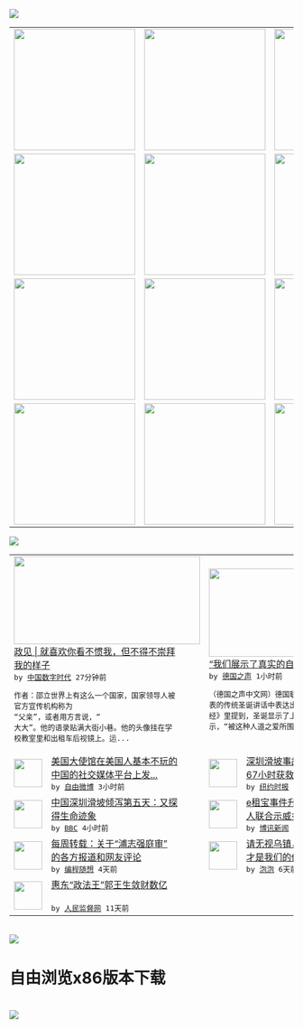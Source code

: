 

<a href="https://github.com/greatfire/z/raw/master/FreeBrowser.apk"><img src="https://raw.githubusercontent.com/greatfire/wiki/master/x/header.png" /></a><table><tr><td width="262" align="center" valign="center"><a href="https://github.com/greatfire/wiki/wiki/nyt" title="纽约时报中文网 国际纵览"><img src="https://raw.githubusercontent.com/greatfire/wiki/master/x/nyt_flag.png" width="215"/></a></td><td width="262" align="center" valign="center"><a href="https://github.com/greatfire/wiki/wiki/dw" title=""><img src="https://raw.githubusercontent.com/greatfire/wiki/master/x/dw_flag.png" width="215"/></a></td><td width="262" align="center" valign="center"><a href="https://github.com/greatfire/wiki/wiki/rmjd" title=""><img src="https://raw.githubusercontent.com/greatfire/wiki/master/x/rmjd_flag.png" width="215"/></a></td></tr><tr><td width="262" align="center" valign="center"><a href="https://github.com/paopaonetizen/website" title="泡泡 - 未经审查的互联网信息"><img src="https://raw.githubusercontent.com/greatfire/wiki/master/x/pp_flag.png" width="215"/></a></td><td width="262" align="center" valign="center"><a href="https://github.com/getlantern/mirror" title="以及自由微博和GreatFire.org官方中文论坛"><img src="https://raw.githubusercontent.com/greatfire/wiki/master/x/lantern_flag.png" width="215"/></a></td><td width="262" align="center" valign="center"><a href="https://github.com/cdtmirrors/m/" title=""><img src="https://raw.githubusercontent.com/greatfire/wiki/master/x/cdt_flag.png" width="215"/></a></td></tr><tr><td width="262" align="center" valign="center"><a href="https://github.com/program-think/blog" title="编程随想的博客"><img src="https://raw.githubusercontent.com/greatfire/wiki/master/x/pt_flag.png" width="215"/></a></td><td width="262" align="center" valign="center"><a href="https://github.com/greatfire/wiki/wiki/bbc" title=""><img src="https://raw.githubusercontent.com/greatfire/wiki/master/x/bbc_flag.png" width="215"/></a></td><td width="262" align="center" valign="center"><a href="https://github.com/freeweibo/s" title="自由微博 - 匿名和不受屏蔽的新浪微博搜索"><img src="https://raw.githubusercontent.com/greatfire/wiki/master/x/fw_flag.png" width="215"/></a></td></tr><tr><td width="262" align="center" valign="center"><a href="https://github.com/greatfire/wiki/wiki/google" title=""><img src="https://raw.githubusercontent.com/greatfire/wiki/master/x/google_flag.png" width="215"/></a></td><td width="262" align="center" valign="center"><a href="https://github.com/bxnews/boxun" title=""><img src="https://raw.githubusercontent.com/greatfire/wiki/master/x/bx_flag.png" width="215"/></a></td><td width="262" align="center" valign="center"><a href="https://github.com/greatfire/wiki/wiki/open-source" title="欢迎访问GreatFire.org开发者项目网站"><img src="https://raw.githubusercontent.com/greatfire/wiki/master/x/open-source_flag.png" width="215"/></a></td></tr></table><img src="https://raw.githubusercontent.com/greatfire/wiki/master/x/newsfeed text.png" /><table cols="4"><tr><td colspan="2" width="380"><a href="http://feedproxy.google.com/~r/chinadigitaltimes/IyPt/~3/mRkEEdVOyuc/"><img src="http://chinadigitaltimes.net/chinese/files/2015/12/Screen-Shot-2015-12-23-at-%E4%B8%8B%E5%8D%8811.37.53.png" width="330" height="156"/></a></br><a href="http://feedproxy.google.com/~r/chinadigitaltimes/IyPt/~3/mRkEEdVOyuc/">政见 | 就喜欢你看不惯我，但不得不崇拜<br/>我的样子</a></br><kbd> by <a href="http://chinadigitaltimes.net/chinese/">中国数字时代</a> 27分钟前 </kbd></br><pre>作者：邵立世界上有这么一个国家，国家领导人被<br/>官方宣传机构称为 “父亲”，或者用方言说，“<br/>大大”。他的语录贴满大街小巷。他的头像挂在学<br/>校教室里和出租车后视镜上。运...</pre></td><td colspan="2" width="380"><a href="http://dw.com/p/1HSei?maca=chi-GK-text-greatfire-all-chinese-15625-xml-mrss"><img src="http://www.dw.com/image/0,,18935990_302,00.jpg" width="330" height="156"/></a></br><a href="http://dw.com/p/1HSei?maca=chi-GK-text-greatfire-all-chinese-15625-xml-mrss">“我们展示了真实的自我”</a></br><kbd> by <a href="http://dw.de">德国之声</a> 1小时前 </kbd></br><pre>（德国之声中文网）德国联邦总统高克在对国民发<br/>表的传统圣诞讲话中表达出“温和的勉励”。《圣<br/>经》里提到，圣诞显示了上帝的人道之爱。高克表<br/>示，“被这种人道之爱所围绕，...</pre></td></tr><tr><td><img src="https://raw.githubusercontent.com/greatfire/wiki/master/x/fw_logo.png" width="50" height="50"/></td><td width="280"><a href="https://freeweibo.com/weibo/3923566158504973">美国大使馆在美国人基本不玩的<br/>中国的社交媒体平台上发...</a></br><kbd> by <a href="https://freeweibo.com/">自由微博</a> 3小时前 </kbd></td><td><img src="http://static01.nyt.com/images/2015/12/23/world/24xp-survivor/24xp-survivor-articleLarge.jpg" width="50" height="50"/></td><td width="280"><a href="https://d3qlz4p8smvoli.cloudfront.net/china/20151224/c24xp-shenzhen/">深圳滑坡事故唯一幸存者：被困<br/>67小时获救</a></br><kbd> by <a href="http://m.cn.nytimes.com/">纽约时报</a> 3小时前 </kbd></td></tr><tr><td><img src="http://a.files.bbci.co.uk/worldservice/live/assets/images/2015/12/24/151224032749_cn_shenzen_landslide_rescuers_144x81_xinhua_nocredit.jpg" width="50" height="50"/></td><td width="280"><a href="http://www.bbc.com/zhongwen/simp/china/2015/12/151224_china_shenzhen_landslide">中国深圳滑坡倾泻第五天：又探<br/>得生命迹象</a></br><kbd> by <a href="http://www.bbc.co.uk/zhongwen/simp">BBC</a> 4小时前 </kbd></td><td><img src="http://www.boxun.com/news/images/2015/12/201512230355china1.jpg" width="50" height="50"/></td><td width="280"><a href="http://www.boxun.com/news/gb/china/2015/12/201512230355.shtml">e租宝事件升级7省34市上万<br/>人联合示威多地被镇压请...</a></br><kbd> by <a href="http://www.boxun.com">博讯新闻</a> 1天前 </kbd></td></tr><tr><td><img src="http://lh6.googleusercontent.com/Ug_OoQTH77-0fdz8alcHfb1TEBnDEYRWx4p39co-bfXtS-0ne-dqIhxTldig9oqcXoKLFIB2doh1ePC4b2D7i-8_1EE-4vyXby4yVPNCyvkCscDXXRmTMQnnmJ7C3EsxuF1o4dFSdA" width="50" height="50"/></td><td width="280"><a href="http://feedproxy.google.com/~r/programthink/~3/JcxMtdbVyWc/weekly-share-95.html">每周转载：关于“浦志强庭审”<br/>的各方报道和网友评论</a></br><kbd> by <a href="http://program-think.blogspot.com">编程随想</a> 4天前 </kbd></td><td><img src="https://raw.githubusercontent.com/greatfire/wiki/master/x/pp_logo.png" width="50" height="50"/></td><td width="280"><a href="https://pao-pao.net/article/653">请无视乌镇，Internet<br/>才是我们的价值</a></br><kbd> by <a href="https://pao-pao.net">泡泡</a> 6天前 </kbd></td></tr><tr><td><img src="http://www.rmjdw.com/uploads/151213/3-151213135J1423.jpg" width="50" height="50"/></td><td width="280"><a href="http://www.rmjdw.com//tebiebaodao/20151213/15247.html">惠东“政法王”郭王生敛财数亿<br/> </a></br><kbd> by <a href="http://www.rmjdw.com/">人民监督网</a> 11天前 </kbd></td></table></br><a href="https://github.com/greatfire/z/raw/master/FreeBrowser.apk"><img src="https://raw.githubusercontent.com/greatfire/wiki/master/x/download app.png" /></a><h1>自由浏览x86版本下载<h1><a href="https://github.com/greatfire/z/raw/master/FreeBrowser-x86.apk"><img src="https://raw.githubusercontent.com/greatfire/images/master/fb86.qr.png" /></a>